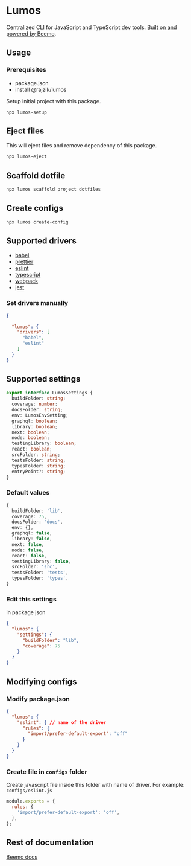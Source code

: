 # Lumos

Centralized CLI for JavaScript and TypeScript dev tools.
[Built on and powered by Beemo](https://github.com/beemojs/beemo).

## Usage

### Prerequisites

- package.json
- install @rajzik/lumos

Setup initial project with this package.

```bash
npx lumos-setup
```

## Eject files

This will eject files and remove dependency of this package.

```bash
npx lumos-eject
```

## Scaffold dotfile

```bash
npx lumos scaffold project dotfiles
```

## Create configs

```bash
npx lumos create-config
```

## Supported drivers

- [babel](../config-babel)
- [prettier](../config-prettier)
- [eslint](../config-eslint)
- [typescript](../config-typescript)
- [webpack](../config-webpack)
- [jest](../config-jest)

### Set drivers manually

```json
{

  "lumos": {
    "drivers": [
      "babel",
      "eslint"
    ]
  }
}
```

## Supported settings

```ts
export interface LumosSettings {
  buildFolder: string;
  coverage: number;
  docsFolder: string;
  env: LumosEnvSetting;
  graphql: boolean;
  library: boolean;
  next: boolean;
  node: boolean;
  testingLibrary: boolean;
  react: boolean;
  srcFolder: string;
  testsFolder: string;
  typesFolder: string;
  entryPoint?: string;
}
```

### Default values

```ts
{
  buildFolder: 'lib',
  coverage: 75,
  docsFolder: 'docs',
  env: {},
  graphql: false,
  library: false,
  next: false,
  node: false,
  react: false,
  testingLibrary: false,
  srcFolder: 'src',
  testsFolder: 'tests',
  typesFolder: 'types',
}
```

### Edit this settings

in package json

```json
{
  "lumos": {
    "settings": {
      "buildFolder": "lib",
      "coverage": 75
    }
  }
}

```

## Modifying configs

### Modify package.json

```json
{
  "lumos": {
    "eslint": { // name of the driver
      "rules": {
        "import/prefer-default-export": "off"
      }
    }
  }
}
```

### Create file in `configs` folder

Create javascript file inside this folder with name of driver.
For example: `configs/eslint.js`

```js
module.exports = {
  rules: {
    'import/prefer-default-export': 'off',
  },
};
```

## Rest of documentation

[Beemo docs](https://milesj.gitbook.io/beemo/)
